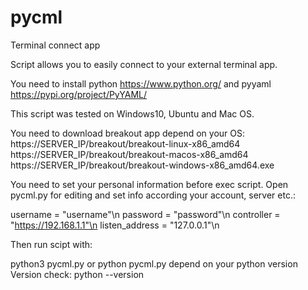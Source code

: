 # pycml
Terminal connect app

Script allows you to easily connect to your external terminal app.

You need to install python https://www.python.org/ and pyyaml https://pypi.org/project/PyYAML/

This script was tested on Windows10, Ubuntu and Mac OS.

You need to download breakout app depend on your OS:
https://SERVER_IP/breakout/breakout-linux-x86_amd64
https://SERVER_IP/breakout/breakout-macos-x86_amd64
https://SERVER_IP/breakout/breakout-windows-x86_amd64.exe


You need to set your personal information before exec script. Open pycml.py for editing and set info according your account, server etc.:

username = "username"\n
password = "password"\n
controller = "https://192.168.1.1"\n
listen_address = "127.0.0.1"\n

Then run scipt with:

python3 pycml.py 
or
python pycml.py depend on your python version 
Version check: python --version
